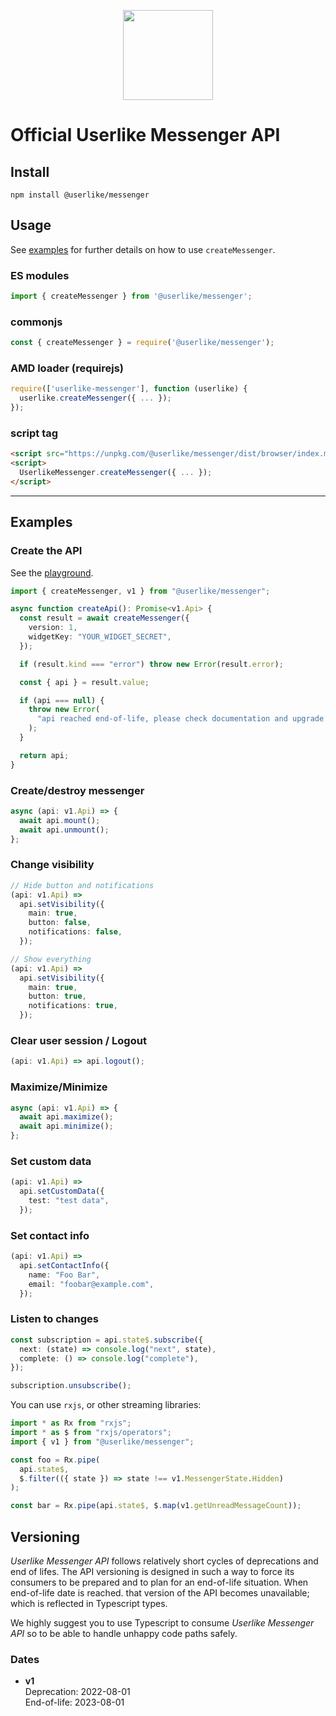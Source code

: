 <p align="center">
  <img width="144" height="144" src="https://avatars2.githubusercontent.com/u/1116280">
</p>

# Official Userlike Messenger API

## Install

```
npm install @userlike/messenger
```

## Usage

See [examples](#examples) for further details on how to use `createMessenger`.

### ES modules

```js
import { createMessenger } from '@userlike/messenger';
```

### commonjs

```js
const { createMessenger } = require('@userlike/messenger');
```

### AMD loader (requirejs)

```js
require(['userlike-messenger'], function (userlike) {
  userlike.createMessenger({ ... });
});
```

### script tag

```html
<script src="https://unpkg.com/@userlike/messenger/dist/browser/index.min.js"></script>
<script>
  UserlikeMessenger.createMessenger({ ... });
</script>
```

------

## Examples

### Create the API

See the [playground](https://codesandbox.io/s/userlike-messenger-api-qyqkg).

```typescript
import { createMessenger, v1 } from "@userlike/messenger";

async function createApi(): Promise<v1.Api> {
  const result = await createMessenger({
    version: 1,
    widgetKey: "YOUR_WIDGET_SECRET",
  });

  if (result.kind === "error") throw new Error(result.error);

  const { api } = result.value;

  if (api === null) {
    throw new Error(
      "api reached end-of-life, please check documentation and upgrade."
    );
  }

  return api;
}
```

### Create/destroy messenger

```typescript
async (api: v1.Api) => {
  await api.mount();
  await api.unmount();
};
```

### Change visibility

```typescript
// Hide button and notifications
(api: v1.Api) =>
  api.setVisibility({
    main: true,
    button: false,
    notifications: false,
  });

// Show everything
(api: v1.Api) =>
  api.setVisibility({
    main: true,
    button: true,
    notifications: true,
  });
```

### Clear user session / Logout

```typescript
(api: v1.Api) => api.logout();
```

### Maximize/Minimize

```typescript
async (api: v1.Api) => {
  await api.maximize();
  await api.minimize();
};
```

### Set custom data

```typescript
(api: v1.Api) =>
  api.setCustomData({
    test: "test data",
  });
```

### Set contact info

```typescript
(api: v1.Api) =>
  api.setContactInfo({
    name: "Foo Bar",
    email: "foobar@example.com",
  });
```

### Listen to changes

```typescript
const subscription = api.state$.subscribe({
  next: (state) => console.log("next", state),
  complete: () => console.log("complete"),
});

subscription.unsubscribe();
```

You can use `rxjs`, or other streaming libraries:

```typescript
import * as Rx from "rxjs";
import * as $ from "rxjs/operators";
import { v1 } from "@userlike/messenger";

const foo = Rx.pipe(
  api.state$,
  $.filter(({ state }) => state !== v1.MessengerState.Hidden)
);

const bar = Rx.pipe(api.state$, $.map(v1.getUnreadMessageCount));
```

## Versioning

_Userlike Messenger API_ follows relatively short cycles of deprecations and end of lifes. The API versioning is designed in such a way to force its consumers to be prepared and to plan for an end-of-life situation. When end-of-life date is reached. that version of the API becomes unavailable; which is reflected in Typescript types.

We highly suggest you to use Typescript to consume _Userlike Messenger API_ so to be able to handle unhappy code paths safely.

### Dates

- **v1** <br />
  Deprecation: 2022-08-01 <br />
  End-of-life: 2023-08-01

